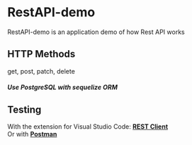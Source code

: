 # RestAPI-demo

RestAPI-demo is an application demo of how Rest API works    

## HTTP Methods
get, post, patch, delete

##### Use PostgreSQL with sequelize ORM

## Testing
With the extension for Visual Studio Code: [**REST Client**](https://marketplace.visualstudio.com/items?itemName=humao.rest-client)  
Or with  [**Postman**](https://www.postman.com/)

